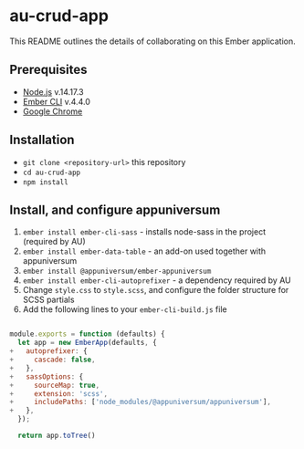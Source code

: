 # au-crud-app

This README outlines the details of collaborating on this Ember application.

## Prerequisites

* [Node.js](https://nodejs.org/) v.14.17.3
* [Ember CLI](https://cli.emberjs.com/release/) v.4.4.0
* [Google Chrome](https://google.com/chrome/)

## Installation

* `git clone <repository-url>` this repository
* `cd au-crud-app`
* `npm install`

## Install, and configure appuniversum

1. `ember install ember-cli-sass` - installs node-sass in the project (required by AU)
2. `ember install ember-data-table` - an add-on used together with appuniversum
3. `ember install @appuniversum/ember-appuniversum`
4. `ember install ember-cli-autoprefixer` - a dependency required by AU
5. Change `style.css` to `style.scss`, and configure the folder structure for SCSS partials
6. Add the following lines to your `ember-cli-build.js` file

```javascript

module.exports = function (defaults) {
  let app = new EmberApp(defaults, {
+   autoprefixer: {
+     cascade: false,
+   },
+   sassOptions: {
+     sourceMap: true,
+     extension: 'scss',
+     includePaths: ['node_modules/@appuniversum/appuniversum'],
+   },
  });

  return app.toTree()

```
